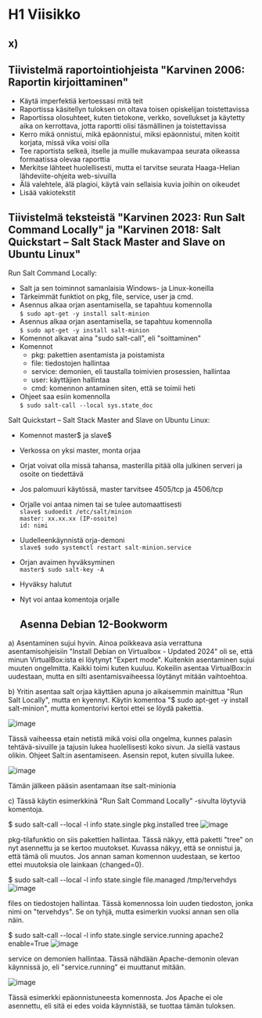 # H1 Viisikko
## x)
## Tiivistelmä raportointiohjeista "Karvinen 2006: Raportin kirjoittaminen"
- Käytä imperfektiä kertoessasi mitä teit
- Raportissa käsitellyn tuloksen on oltava toisen opiskelijan toistettavissa
- Raportissa olosuhteet, kuten tietokone, verkko, sovellukset ja käytetty aika on kerrottava, jotta raportti olisi täsmällinen ja toistettavissa
- Kerro mikä onnistui, mikä epäonnistui, miksi epäonnistui, miten koitit korjata, missä vika voisi olla
- Tee raportista selkeä, itselle ja muille mukavampaa seurata oikeassa formaatissa olevaa raporttia
- Merkitse lähteet huolellisesti, mutta ei tarvitse seurata Haaga-Helian lähdeviite-ohjeita web-sivuilla
- Älä valehtele, älä plagioi, käytä vain sellaisia kuvia joihin on oikeudet
- Lisää vakiotekstit



## Tiivistelmä teksteistä "Karvinen 2023: Run Salt Command Locally" ja "Karvinen 2018: Salt Quickstart – Salt Stack Master and Slave on Ubuntu Linux" 
Run Salt Command Locally:

- Salt ja sen toiminnot samanlaisia Windows- ja Linux-koneilla
- Tärkeimmät funktiot on pkg, file, service, user ja cmd.
- Asennus alkaa orjan asentamisella, se tapahtuu komennolla  
        `$ sudo apt-get -y install salt-minion`
- Asennus alkaa orjan asentamisella, se tapahtuu komennolla  
  `$ sudo apt-get -y install salt-minion`
- Komennot alkavat aina "sudo salt-call", eli "soittaminen"
- Komennot
  - pkg: pakettien asentamista ja poistamista
  - file: tiedostojen hallintaa  
  - service: demonien, eli taustalla toimivien prosessien, hallintaa
  - user: käyttäjien hallintaa
  - cmd: komennon antaminen siten, että se toimii heti
- Ohjeet saa esiin komennolla  
          `$ sudo salt-call --local sys.state_doc`

  

Salt Quickstart – Salt Stack Master and Slave on Ubuntu Linux:
  - Komennot master$ ja slave$
- Verkossa on yksi master, monta orjaa
- Orjat voivat olla missä tahansa, masterilla pitää olla julkinen serveri ja osoite on tiedettävä
- Jos palomuuri käytössä, master tarvitsee 4505/tcp ja 4506/tcp
- Orjalle voi antaa nimen tai se tulee automaattisesti  
  `slave$ sudoedit /etc/salt/minion`  
  `master: xx.xx.xx (IP-osoite)`  
  `id: nimi`

- Uudelleenkäynnistä orja-demoni  
  `slave$ sudo systemctl restart salt-minion.service`

- Orjan avaimen hyväksyminen  
  `master$ sudo salt-key -A`
- Hyväksy halutut
- Nyt voi antaa komentoja orjalle
  ## Asenna Debian 12-Bookworm


a) Asentaminen sujui hyvin. Ainoa poikkeava asia verrattuna asentamisohjeisiin "Install Debian on Virtualbox - Updated 2024" oli se, että minun VirtualBox:ista ei löytynyt "Expert mode". Kuitenkin asentaminen sujui muuten ongelmitta. Kaikki toimi kuten kuuluu. Kokeilin asentaa VirtualBox:in uudestaan, mutta en silti asentamisvaiheessa löytänyt mitään vaihtoehtoa.

b) 
Yritin asentaa salt orjaa käyttäen apuna jo aikaisemmin mainittua "Run Salt Locally", mutta en kyennyt. Käytin komentoa "$ sudo apt-get -y install salt-minion", mutta komentorivi kertoi ettei se löydä pakettia.


![image](https://github.com/user-attachments/assets/13ebc5f5-8fea-41da-9f46-55b2f0e6ef9b)


Tässä vaiheessa etain netistä mikä voisi olla ongelma, kunnes palasin tehtävä-sivuille ja tajusin lukea huolellisesti koko sivun. Ja siellä vastaus olikin. Ohjeet Salt:in asentamiseen. Asensin repot, kuten sivuilla lukee.


![image](https://github.com/user-attachments/assets/f433af42-9bfc-446a-b45c-1bceb847e9f3)


Tämän jälkeen pääsin asentamaan itse salt-minionia


c)
Tässä käytin esimerkkinä "Run Salt Command Locally" -sivulta löytyviä komentoja.  


$ sudo salt-call --local -l info state.single pkg.installed tree
![image](https://github.com/user-attachments/assets/1b451e6a-3bd8-4fed-8839-b2b9ee9e4376)



pkg-tilafunktio on siis pakettien hallintaa. Tässä näkyy, että paketti "tree" on nyt asennettu ja se kertoo muutokset. Kuvassa näkyy, että se onnistui ja, että tämä oli muutos. Jos annan saman komennon uudestaan, se kertoo ettei muutoksia ole lainkaan (changed=0). 



$ sudo salt-call --local -l info state.single file.managed /tmp/tervehdys
![image](https://github.com/user-attachments/assets/a89dca55-161f-40f4-8f97-49d60dd0a596) 

files on tiedostojen hallintaa. Tässä komennossa loin uuden tiedoston, jonka nimi on "tervehdys". Se on tyhjä, mutta esimerkin vuoksi annan sen olla näin. 




  

$ sudo salt-call --local -l info state.single service.running apache2 enable=True
![image](https://github.com/user-attachments/assets/f3de5a83-9c59-4ba7-b602-8aa07e393e59)


service on demonien hallintaa. Tässä nähdään Apache-demonin olevan käynnissä jo, eli "service.running" ei muuttanut mitään.


![image](https://github.com/user-attachments/assets/bf66f487-6fb0-4b0d-b8db-6d4b9c50b102)


Tässä esimerkki epäonnistuneesta komennosta. Jos Apache ei ole asennettu, eli sitä ei edes voida käynnistää, se tuottaa tämän tuloksen.






